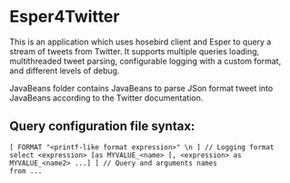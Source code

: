 # Esper4Twitter
This is an application which uses hosebird client and Esper to query a stream of tweets from Twitter. It supports multiple queries loading, multithreaded tweet parsing, configurable logging with a custom format, and different levels of debug.

JavaBeans folder contains JavaBeans to parse JSon format tweet into JavaBeans according to the Twitter documentation.

## Query configuration file syntax:
```
[ FORMAT "<printf-like format expression>" \n ] // Logging format 
select <expression> [as MYVALUE_<name> [, <expression> as MYVALUE_<name2> ...] ] // Query and arguments names
from ...
```
